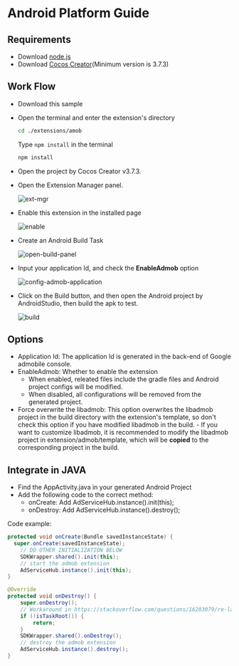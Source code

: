 # Android Platform Guide

## Requirements

- Download [node.js](https://nodejs.org/en)
- Download [Cocos Creator](https://www.cocos.com/en)(Minimum version is 3.7.3)

## Work Flow

- Download this sample
- Open the terminal and enter the extension's directory

    ```bash
    cd ./extensions/amob
    ```

    Type `npm install` in the terminal

    ```bash
    npm install
    ```

- Open the project by Cocos Creator v3.7.3.
- Open the Extension Manager panel.

    ![ext-mgr](../img/ext-mgr.png)

- Enable this extension in the installed page

    ![enable](../img/enable.png)

- Create an Android Build Task

    ![open-build-panel](../img/open-build-panel.png)

- Input your application Id, and check the **EnableAdmob** option
  
    ![config-admob-application](../img/config-admob-application.png)

- Click on the Build button, and then open the Android project by AndroidStudio, then build the apk to test.

    ![build](../img/build.png)

## Options

- Application Id: The application Id is generated in the back-end of Google admobile console.
- EnableAdmob: Whether to enable the extension  
  - When enabled, releated files include the gradle files and Android project configs will be modified.
  - When disabled, all configurations will be removed from the generated project.
- Force overwrite the libadmob: This option overwrites the libadmob project in the build directory with the extension's template, so don't check this option if you have modified libadmob in the build.
      - If you want to customize libadmob, it is recommended to modify the libadmob project in extension/admob/template, which will be **copied** to the corresponding project in the build.

## Integrate in JAVA

- Find the AppActivity.java in your generated Android Project
- Add the following code to the correct method:
  - onCreate: Add AdServiceHub.instance().init(this);
  - onDestroy: Add AdServiceHub.instance().destroy();

Code example:

```java
protected void onCreate(Bundle savedInstanceState) {
  super.onCreate(savedInstanceState);
    // DO OTHER INITIALIZATION BELOW
    SDKWrapper.shared().init(this);
    // start the admob extension
    AdServiceHub.instance().init(this);
}

@Override
protected void onDestroy() {
    super.onDestroy();
    // Workaround in https://stackoverflow.com/questions/16283079/re-launch-of-activity-on-home-button-but-only-the-first-time/16447508
    if (!isTaskRoot()) {
        return;
    }
    SDKWrapper.shared().onDestroy();        
    // destroy the admob extension
    AdServiceHub.instance().destroy();    
}
```
